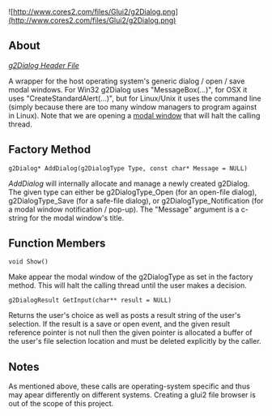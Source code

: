 ![http://www.cores2.com/files/Glui2/g2Dialog.png](http://www.cores2.com/files/Glui2/g2Dialog.png)

## About ##

_[g2Dialog Header File](http://code.google.com/p/glui2/source/browse/trunk/Glui2/g2Dialog.h)_

A wrapper for the host operating system's generic dialog / open / save modal windows. For Win32 g2Dialog uses "MessageBox(...)", for OSX it uses "CreateStandardAlert(...)", but for Linux/Unix it uses the command line (simply because there are too many window managers to program against in Linux). Note that we are opening a [modal window](http://en.wikipedia.org/wiki/Modal_window) that will halt the calling thread.

## Factory Method ##

```
g2Dialog* AddDialog(g2DialogType Type, const char* Message = NULL)
```

_AddDialog_ will internally allocate and manage a newly created g2Dialog. The given type can either be g2DialogType\_Open (for an open-file dialog), g2DialogType\_Save (for a safe-file dialog), or g2DialogType\_Notification (for a modal window notification / pop-up). The "Message" argument is a c-string for the modal window's title.

## Function Members ##

```
void Show()
```
Make appear the modal window of the g2DialogType as set in the factory method. This will halt the calling thread until the user makes a decision.

```
g2DialogResult GetInput(char** result = NULL)
```
Returns the user's choice as well as posts a result string of the user's selection. If the result is a save or open event, and the given result reference pointer is not null then the given pointer is allocated a buffer of the user's file selection location and must be deleted explicitly by the caller.

## Notes ##

As mentioned above, these calls are operating-system specific and thus may apear differently on different systems. Creating a glui2 file browser is out of the scope of this project.